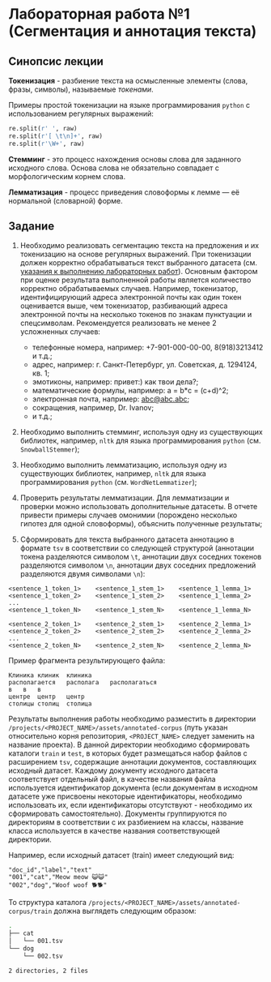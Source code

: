 # Лабораторная работа №1 (Сегментация и аннотация текста)

## Синопсис лекции

**Токенизация** - разбиение текста на осмысленные элементы (слова, фразы, символы), называемые *токенами*.

Примеры простой токенизации на языке программирования `python` с использованием регулярных выражений:

```py
re.split(r' ', raw) 
re.split(r'[ \t\n]+', raw) 
re.split(r'\W+', raw)
```

**Стемминг** - это процесс нахождения основы слова для заданного исходного слова. Основа слова не обязательно совпадает с морфологическим корнем слова.

**Лемматизация** - процесс приведения словоформы к лемме — её нормальной (словарной) форме.

## Задание

1. Необходимо реализовать сегментацию текста на предложения и их токенизацию на основе регулярных выражений. При токенизации должен корректно обрабатываться текст выбранного датасета (см. [указания к выполнению лабораторных работ](../README.md)). Основным фактором при оценке результата выполненной работы является количество корректно обрабатываемых случаев. Например, токенизатор, идентифицирующий адреса электронной почты как один токен оценивается выше, чем токенизатор, разбивающий адреса электронной почты на несколько токенов по знакам пунктуации и спецсимволам. Рекомендуется реализовать не менее 2 усложненных случаев:
    + телефонные номера, например: +7-901-000-00-00, 8(918)3213412 и т.д.;
    + адрес, например: г. Санкт-Петербург, ул. Советская, д. 1294124, кв. 1;
    + эмотиконы, например: привет:) как твои дела?;
    + математические формулы, например: a = b*c = (c+d)^2;
    + электронная почта, например: abc@abc.abc;
    + сокращения, например, Dr. Ivanov;
    + и т.д.;
3. Необходимо выполнить стемминг, используя одну из существующих библиотек, например, `nltk` для языка программирования `python` (см. `SnowballStemmer`);

4. Необходимо выполнить лемматизацию, используя одну из существующих библиотек, например, `nltk` для языка программирования `python` (см. `WordNetLemmatizer`);

5. Проверить результаты лемматизации. Для лемматизации и проверки можно использовать дополнительные датасеты. В отчете привести примеры случаев омонимии (порождено несколько гипотез для одной словоформы), объяснить полученные результаты;

6. Сформировать для текста выбранного датасета аннотацию в формате `tsv` в соответствии со следующей структурой (аннотации токена разделяются символом `\t`, аннотации двух соседних токенов разделяются символом `\n`, аннотации двух соседних предложений разделяются двумя символами `\n`):
```tsv
<sentence_1_token_1>	<sentence_1_stem_1>    <sentence_1_lemma_1>
<sentence_1_token_2>	<sentence_1_stem_2>    <sentence_1_lemma_2>
...
<sentence_1_token_N>	<sentence_1_stem_N>    <sentence_1_lemma_N>

<sentence_2_token_1>	<sentence_2_stem_1>    <sentence_2_lemma_1>
<sentence_2_token_2>	<sentence_2_stem_2>    <sentence_2_lemma_2>
...
<sentence_2_token_N>	<sentence_2_stem_N>    <sentence_2_lemma_N>
```

Пример фрагмента результирующего файла:
```tsv
Клиника	клиник	клиника	
располагается	располага	располагаться
в	в	в	
центре	центр	центр	
столицы	столиц	столица
```

Результаты выполнения работы необходимо разместить в директории `/projects/<PROJECT_NAME>/assets/annotated-corpus` (путь указан относительно корня репозитория, `<PROJECT_NAME>` следует заменить на название проекта). В данной директории необходимо сформировать каталоги `train` и `test`, в которых будет размещаться набор файлов с расширением `tsv`, содержащие аннотации документов, составляющих исходный датасет. Каждому документу исходного датасета соответствует отдельный файл, в качестве названия файла используется идентификатор документа (если документам в исходном датасете уже присвоены некоторые идентификаторы, необходимо использовать их, если идентификаторы отсутствуют - необходимо их сформировать самостоятельно). Документы группируются по директориям в соответствии с их разбиением на классы, название класса используется в качестве названия соответствующей директории.  

Например, если исходный датасет (train) имеет следующий вид:
```csv
"doc_id","label","text"
"001","cat","Meow meow 😺😺"
"002","dog","Woof woof 🐕🐕"
```

То структура каталога `/projects/<PROJECT_NAME>/assets/annotated-corpus/train` должна выглядеть следующим образом:
```sh
.
├── cat
│   └── 001.tsv
└── dog
    └── 002.tsv

2 directories, 2 files
```

